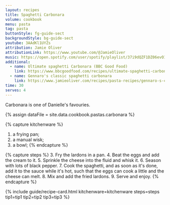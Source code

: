 ```yaml
---
layout: recipes
title: Spaghetti Carbonara
volume: cookbook
menu: pasta
tag: pasta
buttonStyle: fg-guide-sect
backgroundStyle: bg-guide-sect
youtube: 3AAdKl1UYZs
attribution: Jamie Oliver
attributionLink: https://www.youtube.com/@JamieOliver
music: https://open.spotify.com/user/spotify/playlist/37i9dQZF1DZ06evO1SC425?si=jzJwDaN9RM-uak4XEwGrOA
additional:
  - name: Ultimate spaghetti Carbonara (BBC Good Food)
    link: https://www.bbcgoodfood.com/recipes/ultimate-spaghetti-carbonara-recipe
  - name: Gennaro's classic spaghetti carbonara
    link: https://www.jamieoliver.com/recipes/pasta-recipes/gennaro-s-classic-spaghetti-carbonara/
time: 30
serves: 4
---
```


Carbonara is one of Danielle's favouries. 
<!-- excerpt-end -->

{% assign dataFile = site.data.cookbook.pastas.carbonara %}

{% capture kitchenware %}
1. a frying pan;
2. a manual wisk;
3. a bowl;
{% endcapture %}

{% capture steps %}
3. Fry the lardons in a pan.
4. Beat the eggs and add the cream to it.
5. Sprinkle the cheese into the fluid and whisk it.
6. Season with lots of black pepper.
7. Cook the spaghetti, and as soon as it's done, add it to the sauce while it's hot, such that the eggs can cook a little and the cheese can melt.
8. Mix and add the fried lardons.
9. Serve and enjoy.
{% endcapture %}

{% include guide/recipe-card.html kitchenware=kitchenware steps=steps tip1=tip1 tip2=tip2 tip3=tip3 %}